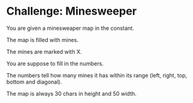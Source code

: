 # Challenge: Minesweeper

You are given a minesweaper map in the constant.

The map is filled with mines.

The mines are marked with X.

You are suppose to fill in the numbers.

The numbers tell how many mines it has within its range (left, right, top, bottom and diagonal).

The map is always 30 chars in height and 50 width.
